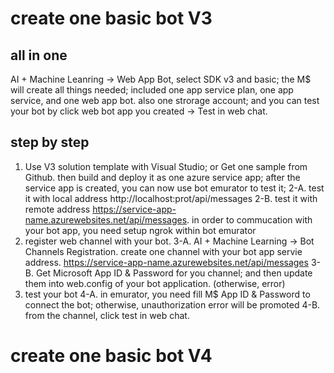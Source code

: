 # create one basic bot V3

## all in one
AI + Machine Leanring -> Web App Bot, select SDK v3 and basic; the M$ will create all things needed; included one app service plan,
one app service, and one web app bot. also one strorage account; and you can test your bot by click web bot app you created -> Test in 
web chat.

## step by step
1. Use V3 solution template with Visual Studio; or Get one sample from Github. then build and deploy it as one azure service app; after
the service app is created, you can now use bot emurator to test it; 
2-A. test it with local address http://localhost:prot/api/messages
2-B. test it with remote address https://service-app-name.azurewebsites.net/api/messages. in order to commucation with your bot app, 
you need setup ngrok within bot emurator 
3. register web channel with your bot.
3-A. AI + Machine Learning -> Bot Channels Registration. create one channel with your bot app servie address.
https://service-app-name.azurewebsites.net/api/messages
3-B. Get Microsoft App ID & Password for you channel; and then update them into web.config of your bot application. (otherwise, error)
4. test your bot 
4-A. in emurator, you need fill M$ App ID & Password to connect the bot; otherwise, unauthorization error will be promoted
4-B. from the channel, click test in web chat.


# create one basic bot V4
